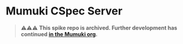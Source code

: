 # Mumuki CSpec Server

> ⚠️⚠️⚠️ **This spike repo is archived. Further development has continued [in the Mumuki org](https://github.com/mumuki/mumuki-c-runner).**
